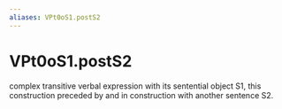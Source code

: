```yaml
---
aliases: VPt0oS1.postS2
---
```

# VPt0oS1.postS2

complex transitive verbal expression with its sentential object S1, this construction preceded by and in construction with another sentence S2.